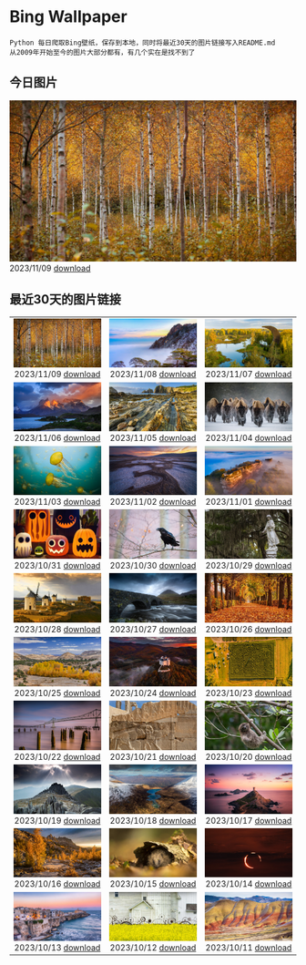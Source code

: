 # Bing Wallpaper

```
Python 每日爬取Bing壁纸，保存到本地，同时将最近30天的图片链接写入README.md
从2009年开始至今的图片大部分都有，有几个实在是找不到了
```



## 今日图片


![](./images/2023/11/09/NorwayBirch_ZH-CN5482311438_1920x1080_2023-11-09.jpg)2023/11/09 [download](./images/2023/11/09/NorwayBirch_ZH-CN5482311438_1920x1080_2023-11-09.jpg)

## 最近30天的图片链接


|      |      |      |
| :----: | :----: | :----: |
|![](./images/2023/11/09/NorwayBirch_ZH-CN5482311438_1920x1080_2023-11-09.jpg)2023/11/09 [download](./images/2023/11/09/NorwayBirch_ZH-CN5482311438_1920x1080_2023-11-09.jpg)|![](./images/2023/11/08/LiDong2023_ZH-CN5089092069_1920x1080_2023-11-08.jpg)2023/11/08 [download](./images/2023/11/08/LiDong2023_ZH-CN5089092069_1920x1080_2023-11-08.jpg)|![](./images/2023/11/07/KirkilaiTower_ZH-CN4058404632_1920x1080_2023-11-07.jpg)2023/11/07 [download](./images/2023/11/07/KirkilaiTower_ZH-CN4058404632_1920x1080_2023-11-07.jpg)|
|![](./images/2023/11/06/LagoPehoe_ZH-CN3367356273_1920x1080_2023-11-06.jpg)2023/11/06 [download](./images/2023/11/06/LagoPehoe_ZH-CN3367356273_1920x1080_2023-11-06.jpg)|![](./images/2023/11/05/SilencioSpain_ZH-CN2955614478_1920x1080_2023-11-05.jpg)2023/11/05 [download](./images/2023/11/05/SilencioSpain_ZH-CN2955614478_1920x1080_2023-11-05.jpg)|![](./images/2023/11/04/BisonSnow_ZH-CN2483472629_1920x1080_2023-11-04.jpg)2023/11/04 [download](./images/2023/11/04/BisonSnow_ZH-CN2483472629_1920x1080_2023-11-04.jpg)|
|![](./images/2023/11/03/SeaNettles_ZH-CN1735729435_1920x1080_2023-11-03.jpg)2023/11/03 [download](./images/2023/11/03/SeaNettles_ZH-CN1735729435_1920x1080_2023-11-03.jpg)|![](./images/2023/11/02/DeathValleySalt_ZH-CN8438207719_1920x1080_2023-11-02.jpg)2023/11/02 [download](./images/2023/11/02/DeathValleySalt_ZH-CN8438207719_1920x1080_2023-11-02.jpg)|![](./images/2023/11/01/HautBarr_ZH-CN8274813404_1920x1080_2023-11-01.jpg)2023/11/01 [download](./images/2023/11/01/HautBarr_ZH-CN8274813404_1920x1080_2023-11-01.jpg)|
|![](./images/2023/10/31/HalloweenCuteAI_ZH-CN1079713117_1920x1080_2023-10-31.jpg)2023/10/31 [download](./images/2023/10/31/HalloweenCuteAI_ZH-CN1079713117_1920x1080_2023-10-31.jpg)|![](./images/2023/10/30/AutumnRaven_ZH-CN7897841947_1920x1080_2023-10-30.jpg)2023/10/30 [download](./images/2023/10/30/AutumnRaven_ZH-CN7897841947_1920x1080_2023-10-30.jpg)|![](./images/2023/10/29/SavannahSculpture_ZH-CN7663694208_1920x1080_2023-10-29.jpg)2023/10/29 [download](./images/2023/10/29/SavannahSculpture_ZH-CN7663694208_1920x1080_2023-10-29.jpg)|
|![](./images/2023/10/28/FiveWinds_ZH-CN7503464049_1920x1080_2023-10-28.jpg)2023/10/28 [download](./images/2023/10/28/FiveWinds_ZH-CN7503464049_1920x1080_2023-10-28.jpg)|![](./images/2023/10/27/OldBridgeSkye_ZH-CN7228411986_1920x1080_2023-10-27.jpg)2023/10/27 [download](./images/2023/10/27/OldBridgeSkye_ZH-CN7228411986_1920x1080_2023-10-27.jpg)|![](./images/2023/10/26/ViennaAutumn_ZH-CN7011999199_1920x1080_2023-10-26.jpg)2023/10/26 [download](./images/2023/10/26/ViennaAutumn_ZH-CN7011999199_1920x1080_2023-10-26.jpg)|
|![](./images/2023/10/25/GrandStaircase_ZH-CN5928937512_1920x1080_2023-10-25.jpg)2023/10/25 [download](./images/2023/10/25/GrandStaircase_ZH-CN5928937512_1920x1080_2023-10-25.jpg)|![](./images/2023/10/24/FuzerCastle_ZH-CN5485191349_1920x1080_2023-10-24.jpg)2023/10/24 [download](./images/2023/10/24/FuzerCastle_ZH-CN5485191349_1920x1080_2023-10-24.jpg)|![](./images/2023/10/23/PoconosMaze_ZH-CN4696904367_1920x1080_2023-10-23.jpg)2023/10/23 [download](./images/2023/10/23/PoconosMaze_ZH-CN4696904367_1920x1080_2023-10-23.jpg)|
|![](./images/2023/10/22/AstoriaBridge_ZH-CN5052905610_1920x1080_2023-10-22.jpg)2023/10/22 [download](./images/2023/10/22/AstoriaBridge_ZH-CN5052905610_1920x1080_2023-10-22.jpg)|![](./images/2023/10/21/PersepolisRelief_ZH-CN4910990690_1920x1080_2023-10-21.jpg)2023/10/21 [download](./images/2023/10/21/PersepolisRelief_ZH-CN4910990690_1920x1080_2023-10-21.jpg)|![](./images/2023/10/20/PygmySloth_ZH-CN4739853522_1920x1080_2023-10-20.jpg)2023/10/20 [download](./images/2023/10/20/PygmySloth_ZH-CN4739853522_1920x1080_2023-10-20.jpg)|
|![](./images/2023/10/19/CastellyGwyntUK_ZH-CN1219668479_1920x1080_2023-10-19.jpg)2023/10/19 [download](./images/2023/10/19/CastellyGwyntUK_ZH-CN1219668479_1920x1080_2023-10-19.jpg)|![](./images/2023/10/18/KodiakAlaska_ZH-CN0627619150_1920x1080_2023-10-18.jpg)2023/10/18 [download](./images/2023/10/18/KodiakAlaska_ZH-CN0627619150_1920x1080_2023-10-18.jpg)|![](./images/2023/10/17/GenoeseTower_ZH-CN0086623003_1920x1080_2023-10-17.jpg)2023/10/17 [download](./images/2023/10/17/GenoeseTower_ZH-CN0086623003_1920x1080_2023-10-17.jpg)|
|![](./images/2023/10/16/GoldenEnchantments_ZH-CN9686531344_1920x1080_2023-10-16.jpg)2023/10/16 [download](./images/2023/10/16/GoldenEnchantments_ZH-CN9686531344_1920x1080_2023-10-16.jpg)|![](./images/2023/10/15/AutumnHedgehog_ZH-CN7309314630_1920x1080_2023-10-15.jpg)2023/10/15 [download](./images/2023/10/15/AutumnHedgehog_ZH-CN7309314630_1920x1080_2023-10-15.jpg)|![](./images/2023/10/14/RingEclipse_ZH-CN7063841581_1920x1080_2023-10-14.jpg)2023/10/14 [download](./images/2023/10/14/RingEclipse_ZH-CN7063841581_1920x1080_2023-10-14.jpg)|
|![](./images/2023/10/13/ViesteItaly_ZH-CN6693499674_1920x1080_2023-10-13.jpg)2023/10/13 [download](./images/2023/10/13/ViesteItaly_ZH-CN6693499674_1920x1080_2023-10-13.jpg)|![](./images/2023/10/12/IdahoBarn_ZH-CN6472682534_1920x1080_2023-10-12.jpg)2023/10/12 [download](./images/2023/10/12/IdahoBarn_ZH-CN6472682534_1920x1080_2023-10-12.jpg)|![](./images/2023/10/11/JohnDayFossil_ZH-CN6265838332_1920x1080_2023-10-11.jpg)2023/10/11 [download](./images/2023/10/11/JohnDayFossil_ZH-CN6265838332_1920x1080_2023-10-11.jpg)|


